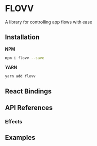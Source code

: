 # FLOVV

A library for controlling app flows with ease

## Installation

**NPM**

```bash
npm i flovv --save
```

**YARN**

```bash
yarn add flovv
```

## React Bindings

## API References

### Effects

## Examples
